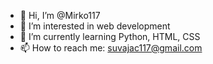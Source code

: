 - 👋 Hi, I’m @Mirko117
- 👀 I’m interested in web development
- 🌱 I’m currently learning Python, HTML, CSS
- 📫 How to reach me: suvajac117@gmail.com

